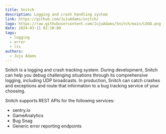 ```yaml
---
title: Snitch
description: Logging and crash handling system
link: https://github.com/JujuAdams/snitch/
logo: https://raw.githubusercontent.com/JujuAdams/Snitch/main/LOGO.png
date: 2024-03-11 02:10:00
tags:
  - logging
  - error
  - lts
authors:
  - Juju Adams
---
```


Snitch is a logging and crash tracking system. During development, Snitch can help you debug challenging situations through its comprehensive logging, including UDP broadcasts. In production, Snitch can catch crashes and exceptions and route that information to a bug tracking service of your choosing.

Snitch supports REST APIs for the following services:
- sentry.io
- GameAnalytics
- Bug Snag
- Generic error reporting endpoints
